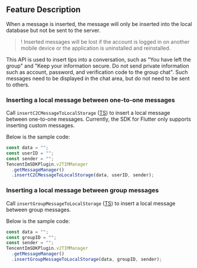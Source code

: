 ## Feature Description

When a message is inserted, the message will only be inserted into the local database but not be sent to the server.

> ! Inserted messages will be lost if the account is logged in on another mobile device or the application is uninstalled and reinstalled.

This API is used to insert tips into a conversation, such as "You have left the group" and "Keep your information secure. Do not send private information such as account, password, and verification code to the group chat". Such messages need to be displayed in the chat area, but do not need to be sent to others.

### Inserting a local message between one-to-one messages

Call `insertC2CMessageToLocalStorage` ([TS](https://comm.qq.com/im-react-native-doc/classes/MessageManager__________.V2TIMMessageManager.html#insertC2CMessageToLocalStorage)) to insert a local message between one-to-one messages. Currently, the SDK for Flutter only supports inserting custom messages.

Below is the sample code:

```javascript
const data = "";
const userID = "";
const sender = "";
TencentImSDKPlugin.v2TIMManager
  .getMessageManager()
  .insertC2CMessageToLocalStorage(data, userID, sender);
```

### Inserting a local message between group messages

Call `insertGroupMessageToLocalStorage` ([TS](https://comm.qq.com/im-react-native-doc/classes/MessageManager__________.V2TIMMessageManager.html#insertGroupMessageToLocalStorage)) to insert a local message between group messages.

Below is the sample code:

```javascript
const data = "";
const groupID = "";
const sender = "";
TencentImSDKPlugin.v2TIMManager
  .getMessageManager()
  .insertGroupMessageToLocalStorage(data, groupID, sender);
```


